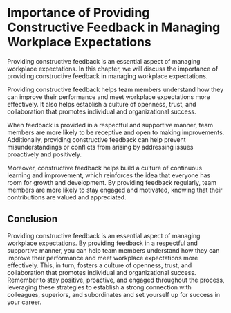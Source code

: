 Importance of Providing Constructive Feedback in Managing Workplace Expectations
============================================================================================================================

Providing constructive feedback is an essential aspect of managing workplace expectations. In this chapter, we will discuss the importance of providing constructive feedback in managing workplace expectations.

Providing constructive feedback helps team members understand how they can improve their performance and meet workplace expectations more effectively. It also helps establish a culture of openness, trust, and collaboration that promotes individual and organizational success.

When feedback is provided in a respectful and supportive manner, team members are more likely to be receptive and open to making improvements. Additionally, providing constructive feedback can help prevent misunderstandings or conflicts from arising by addressing issues proactively and positively.

Moreover, constructive feedback helps build a culture of continuous learning and improvement, which reinforces the idea that everyone has room for growth and development. By providing feedback regularly, team members are more likely to stay engaged and motivated, knowing that their contributions are valued and appreciated.

Conclusion
----------

Providing constructive feedback is an essential aspect of managing workplace expectations. By providing feedback in a respectful and supportive manner, you can help team members understand how they can improve their performance and meet workplace expectations more effectively. This, in turn, fosters a culture of openness, trust, and collaboration that promotes individual and organizational success. Remember to stay positive, proactive, and engaged throughout the process, leveraging these strategies to establish a strong connection with colleagues, superiors, and subordinates and set yourself up for success in your career.
